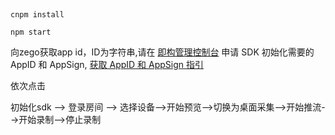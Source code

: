 ##
```
cnpm install
```

```
npm start
```


向zego获取app id，ID为字符串,请在 [即构管理控制台](https://console.zego.im/acount) 申请 SDK 初始化需要的 AppID 和 AppSign, [获取 AppID 和 AppSign 指引](https://doc.zego.im/API/HideDoc/GetAppIDGuide/GetAppIDGuideline.html)

依次点击

初始化sdk --> 登录房间 --> 选择设备-->开始预览-->切换为桌面采集-->开始推流-->开始录制-->停止录制

